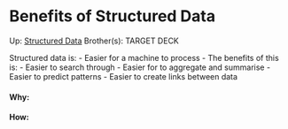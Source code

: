 # Benefits of Structured Data

Up: [Structured Data](structured_data)
Brother(s):
TARGET DECK

Structured data is:
	- Easier for a machine to process
	- The benefits of this is:
		- Easier to search through
		- Easier for to aggregate and summarise
		- Easier to predict patterns 
		- Easier to create links between data






































#### Why:
#### How:










